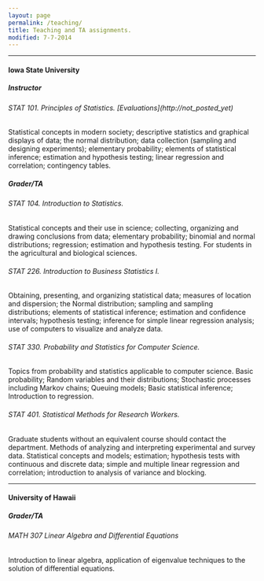 ```yaml
---
layout: page
permalink: /teaching/
title: Teaching and TA assignments.
modified: 7-7-2014
---
```


<hr>

#### Iowa State University
<h5>Instructor</h5>
<h6>STAT 101. Principles of Statistics. [Evaluations](http://not_posted_yet) </h6>
Statistical concepts in modern society; descriptive statistics and graphical displays of data; the normal distribution; data collection (sampling and designing experiments); elementary probability; elements of statistical inference; estimation and hypothesis testing; linear regression and correlation; contingency tables.

<h5> Grader/TA </h5>
<h6> STAT 104. Introduction to Statistics. </h6>
Statistical concepts and their use in science; collecting, organizing and drawing conclusions from data; elementary probability; binomial and normal distributions; regression; estimation and hypothesis testing. For students in the agricultural and biological sciences. 

<h6> STAT 226. Introduction to Business Statistics I. </h6>
Obtaining, presenting, and organizing statistical data; measures of location and dispersion; the Normal distribution; sampling and sampling distributions; elements of statistical inference; estimation and confidence intervals; hypothesis testing; inference for simple linear regression analysis; use of computers to visualize and analyze data. 

<h6> STAT 330. Probability and Statistics for Computer Science. </h6>
Topics from probability and statistics applicable to computer science. Basic probability; Random variables and their distributions; Stochastic processes including Markov chains; Queuing models; Basic statistical inference; Introduction to regression.

<h6> STAT 401. Statistical Methods for Research Workers. </h6>
Graduate students without an equivalent course should contact the department. Methods of analyzing and interpreting experimental and survey data. Statistical concepts and models; estimation; hypothesis tests with continuous and discrete data; simple and multiple linear regression and correlation; introduction to analysis of variance and blocking.

<hr>

#### University of Hawaii
<h5> Grader/TA </h5>
<h6> MATH 307 Linear Algebra and Differential Equations </h6>
Introduction to linear algebra, application of eigenvalue techniques to the solution of differential equations.